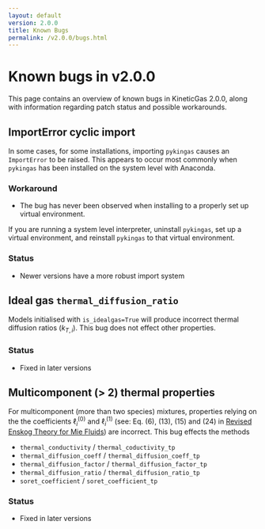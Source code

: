 ```yaml
---
layout: default
version: 2.0.0
title: Known Bugs
permalink: /v2.0.0/bugs.html
---
```


# Known bugs in v2.0.0

This page contains an overview of known bugs in KineticGas 2.0.0, along with information regarding patch status and 
possible workarounds.

## ImportError cyclic import
In some cases, for some installations, importing `pykingas` causes an `ImportError` to be raised. This appears to 
occur most commonly when `pykingas` has been installed on the system level with Anaconda. 

### Workaround
* The bug has never been observed when installing to a properly set up virtual environment.

If you are running a system level interpreter, uninstall `pykingas`, set up a virtual environment, and reinstall `pykingas`
to that virtual environment.

### Status
* Newer versions have a more robust import system

## Ideal gas `thermal_diffusion_ratio`
Models initialised with `is_idealgas=True` will produce incorrect thermal diffusion ratios ($k_{T,i}$). This bug 
does not effect other properties.

### Status
* Fixed in later versions

## Multicomponent (> 2) thermal properties
For multicomponent (more than two species) mixtures, properties relying on the the coefficients $\ell_i^{(0)}$ and $\ell_i^{(1)}$ 
(see: Eq. (6), (13), (15) and (24) in [Revised Enskog Theory for Mie Fluids](https://pubs.aip.org/aip/jcp/article/158/22/224101/2895227/Revised-Enskog-theory-for-Mie-fluids-Prediction-of))
are incorrect. This bug effects the methods
* `thermal_conductivity` / `thermal_coductivity_tp`
* `thermal_diffusion_coeff` / `thermal_diffusion_coeff_tp`
* `thermal_diffusion_factor` / `thermal_diffusion_factor_tp`
* `thermal_diffusion_ratio` / `thermal_diffusion_ratio_tp`
* `soret_coefficient` / `soret_coefficient_tp`

### Status
* Fixed in later versions